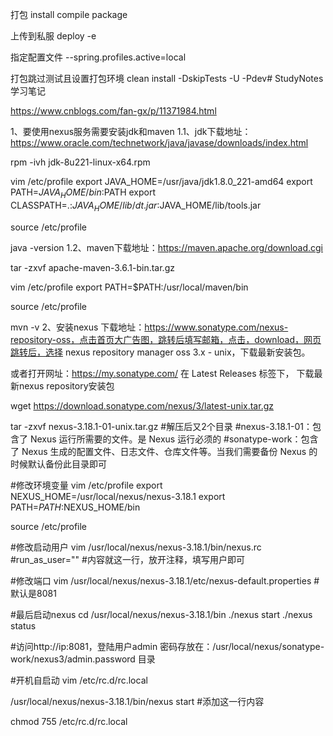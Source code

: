 打包 
install compile package

上传到私服
deploy -e

指定配置文件
--spring.profiles.active=local

打包跳过测试且设置打包环境
 clean install -DskipTests -U -Pdev# StudyNotes
学习笔记


https://www.cnblogs.com/fan-gx/p/11371984.html


1、要使用nexus服务需要安装jdk和maven
1.1、jdk下载地址：https://www.oracle.com/technetwork/java/javase/downloads/index.html

rpm -ivh jdk-8u221-linux-x64.rpm

vim /etc/profile
export JAVA_HOME=/usr/java/jdk1.8.0_221-amd64
export PATH=$JAVA_HOME/bin:$PATH
export CLASSPATH=.:$JAVA_HOME/lib/dt.jar:$JAVA_HOME/lib/tools.jar 

source /etc/profile

java -version
1.2、maven下载地址：https://maven.apache.org/download.cgi

tar -zxvf apache-maven-3.6.1-bin.tar.gz

vim /etc/profile
export PATH=$PATH:/usr/local/maven/bin

source /etc/profile

mvn -v
2、安装nexus
下载地址：https://www.sonatype.com/nexus-repository-oss，点击首页大广告图，跳转后填写邮箱，点击，download，网页跳转后，选择 nexus repository manager oss 3.x - unix，下载最新安装包。

或者打开网址：https://my.sonatype.com/ 在 Latest Releases 标签下， 下载最新nexus repository安装包

wget https://download.sonatype.com/nexus/3/latest-unix.tar.gz

tar -zxvf nexus-3.18.1-01-unix.tar.gz
#解压后又2个目录
    #nexus-3.18.1-01：包含了 Nexus 运行所需要的文件。是 Nexus 运行必须的
    #sonatype-work：包含了 Nexus 生成的配置文件、日志文件、仓库文件等。当我们需要备份 Nexus 的时候默认备份此目录即可

#修改环境变量
vim /etc/profile
export NEXUS_HOME=/usr/local/nexus/nexus-3.18.1
export PATH=$PATH:$NEXUS_HOME/bin

source /etc/profile

#修改启动用户
vim /usr/local/nexus/nexus-3.18.1/bin/nexus.rc
#run_as_user=""         #内容就这一行，放开注释，填写用户即可

#修改端口
vim /usr/local/nexus/nexus-3.18.1/etc/nexus-default.properties  #默认是8081

#最后启动nexus
cd /usr/local/nexus/nexus-3.18.1/bin
./nexus start
./nexus status

#访问http://ip:8081，登陆用户admin 密码存放在：/usr/local/nexus/sonatype-work/nexus3/admin.password 目录

#开机自启动
vim /etc/rc.d/rc.local

/usr/local/nexus/nexus-3.18.1/bin/nexus start   #添加这一行内容

chmod 755 /etc/rc.d/rc.local
 









